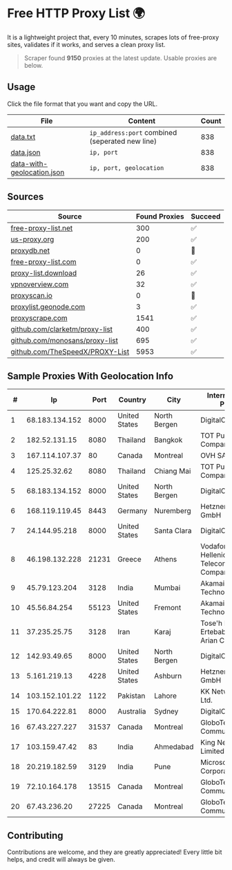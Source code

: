 
# Free HTTP Proxy List 🌍

It is a lightweight project that, every 10 minutes, scrapes lots of free-proxy sites, validates if it works, and serves a clean proxy list.


> Scraper found **9150** proxies at the latest update. Usable proxies are below.

## Usage

Click the file format that you want and copy the URL.


|File|Content|Count|
|----|-------|-----|
|[data.txt](https://raw.githubusercontent.com/themiralay/Proxy-List-World/master/data.txt)|`ip_address:port` combined (seperated new line)|838|
|[data.json](https://raw.githubusercontent.com/themiralay/Proxy-List-World/master/data.json)|`ip, port`|838|
|[data-with-geolocation.json](https://raw.githubusercontent.com/themiralay/Proxy-List-World/master/data-with-geolocation.json)|`ip, port, geolocation`|838|

## Sources

|Source|Found Proxies|Succeed|
|------|-------------|-------|
|[free-proxy-list.net](https://free-proxy-list.net)|300|✅|
|[us-proxy.org](https://www.us-proxy.org)|200|✅|
|[proxydb.net](http://proxydb.net)|0|🚫|
|[free-proxy-list.com](https://free-proxy-list.com/?page=&port=&type%5B%5D=http&type%5B%5D=https&up_time=0&search=Search)|0|✅|
|[proxy-list.download](https://www.proxy-list.download/HTTP)|26|✅|
|[vpnoverview.com](https://vpnoverview.com/privacy/anonymous-browsing/free-proxy-servers)|32|✅|
|[proxyscan.io](https://www.proxyscan.io)|0|🚫|
|[proxylist.geonode.com](https://proxylist.geonode.com/api/proxy-list?limit=300&page=1&sort_by=lastChecked&sort_type=desc&protocols=http,https)|3|✅|
|[proxyscrape.com](https://api.proxyscrape.com/v2/?request=displayproxies&protocol=http&timeout=10000&country=all&ssl=all&anonymity=all)|1541|✅|
|[github.com/clarketm/proxy-list](https://raw.githubusercontent.com/clarketm/proxy-list/master/proxy-list-raw.txt)|400|✅|
|[github.com/monosans/proxy-list](https://raw.githubusercontent.com/monosans/proxy-list/main/proxies/http.txt)|695|✅|
|[github.com/TheSpeedX/PROXY-List](https://raw.githubusercontent.com/TheSpeedX/PROXY-List/master/http.txt)|5953|✅|


## Sample Proxies With Geolocation Info

|#|Ip|Port|Country|City|Internet Service Provider|
|-|--|----|-------|----|-------------------------|
|1|68.183.134.152|8000|United States|North Bergen|DigitalOcean, LLC|
|2|182.52.131.15|8080|Thailand|Bangkok|TOT Public Company Limited|
|3|167.114.107.37|80|Canada|Montreal|OVH SAS|
|4|125.25.32.62|8080|Thailand|Chiang Mai|TOT Public Company Limited|
|5|68.183.134.152|8000|United States|North Bergen|DigitalOcean, LLC|
|6|168.119.119.45|8443|Germany|Nuremberg|Hetzner Online GmbH|
|7|24.144.95.218|8000|United States|Santa Clara|DigitalOcean, LLC|
|8|46.198.132.228|21231|Greece|Athens|Vodafone-panafon Hellenic Telecommunications Company SA|
|9|45.79.123.204|3128|India|Mumbai|Akamai Technologies, Inc.|
|10|45.56.84.254|55123|United States|Fremont|Akamai Technologies, Inc.|
|11|37.235.25.75|3128|Iran|Karaj|Tose'h Fanavari Ertebabat Pasargad Arian Co. PJS|
|12|142.93.49.65|8000|United States|North Bergen|DigitalOcean, LLC|
|13|5.161.219.13|4228|United States|Ashburn|Hetzner Online GmbH|
|14|103.152.101.22|1122|Pakistan|Lahore|KK Networks (Pvt) Ltd.|
|15|170.64.222.81|8000|Australia|Sydney|DigitalOcean, LLC|
|16|67.43.227.227|31537|Canada|Montreal|GloboTech Communications|
|17|103.159.47.42|83|India|Ahmedabad|King Netsol Private Limited|
|18|20.219.182.59|3129|India|Pune|Microsoft Corporation|
|19|72.10.164.178|13515|Canada|Montreal|GloboTech Communications|
|20|67.43.236.20|27225|Canada|Montreal|GloboTech Communications|



## Contributing

Contributions are welcome, and they are greatly appreciated! Every
little bit helps, and credit will always be given.

